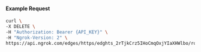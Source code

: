 <!-- Code generated for API Clients. DO NOT EDIT. -->

#### Example Request

```bash
curl \
-X DELETE \
-H "Authorization: Bearer {API_KEY}" \
-H "Ngrok-Version: 2" \
https://api.ngrok.com/edges/https/edghts_2rTjkCrz5IHoCmqOxjYIaXHWlbo/routes/edghtsrt_2rTjkGgpouanW8Wr7orH4pVvJPl/compression
```

